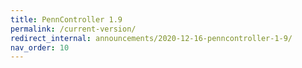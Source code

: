 ```yaml
---
title: PennController 1.9
permalink: /current-version/
redirect_internal: announcements/2020-12-16-penncontroller-1-9/
nav_order: 10
---
```

